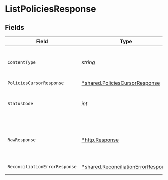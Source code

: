# ListPoliciesResponse


## Fields

| Field                                                                                            | Type                                                                                             | Required                                                                                         | Description                                                                                      |
| ------------------------------------------------------------------------------------------------ | ------------------------------------------------------------------------------------------------ | ------------------------------------------------------------------------------------------------ | ------------------------------------------------------------------------------------------------ |
| `ContentType`                                                                                    | *string*                                                                                         | :heavy_check_mark:                                                                               | HTTP response content type for this operation                                                    |
| `PoliciesCursorResponse`                                                                         | [*shared.PoliciesCursorResponse](../../../pkg/models/shared/policiescursorresponse.md)           | :heavy_minus_sign:                                                                               | OK                                                                                               |
| `StatusCode`                                                                                     | *int*                                                                                            | :heavy_check_mark:                                                                               | HTTP response status code for this operation                                                     |
| `RawResponse`                                                                                    | [*http.Response](https://pkg.go.dev/net/http#Response)                                           | :heavy_check_mark:                                                                               | Raw HTTP response; suitable for custom response parsing                                          |
| `ReconciliationErrorResponse`                                                                    | [*shared.ReconciliationErrorResponse](../../../pkg/models/shared/reconciliationerrorresponse.md) | :heavy_minus_sign:                                                                               | Error response                                                                                   |